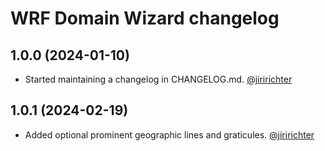 # WRF Domain Wizard changelog

## 1.0.0 (2024-01-10)
 - Started maintaining a changelog in CHANGELOG.md. [@jiririchter](https://github.com/jiririchter)

## 1.0.1 (2024-02-19)
 - Added optional prominent geographic lines and graticules. [@jiririchter](https://github.com/jiririchter)
